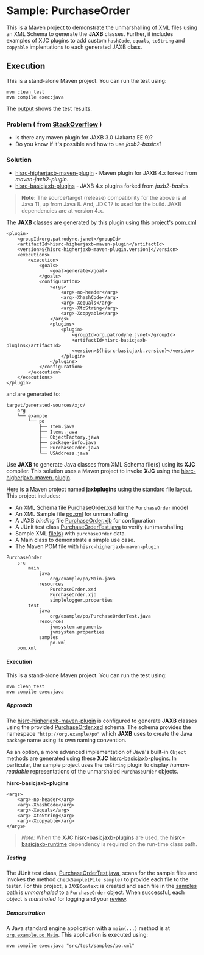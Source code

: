 # Sample: PurchaseOrder

This is a Maven project to demonstrate the unmarshalling of XML files using an XML Schema to generate the **JAXB** classes. Further, it includes examples of XJC plugins to add custom `hashCode`, `equals`, `toString` and `copyable` implentations to each generated JAXB class.

## Execution

This is a stand-alone Maven project. You can run the test using:

~~~
mvn clean test
mvn compile exec:java
~~~

The [output][2] shows the test results.

### Problem ( from [StackOverflow](https://stackoverflow.com/questions/66580186/) )

+ Is there any maven plugin for JAXB 3.0 (Jakarta EE 9)?
+ Do you know if it's possible and how to use *jaxb2-basics*?

### Solution

+ [hisrc-higherjaxb-maven-plugin][9] - Maven plugin for JAXB 4.x forked from *maven-jaxb2-plugin*.
+ [hisrc-basicjaxb-plugins][10] - JAXB 4.x plugins forked from *jaxb2-basics*.

> **Note:** The source/target (release) compatibility for the above is at Java 11, up from Java 8. And, JDK 17 is used for the build. JAXB dependencies are at version 4.x.

The **JAXB** classes are generated by this plugin using this project's [pom.xml][3]

~~~
<plugin>
    <groupId>org.patrodyne.jvnet</groupId>
    <artifactId>hisrc-higherjaxb-maven-plugin</artifactId>
    <version>${hisrc-higherjaxb-maven-plugin.version}</version>
    <executions>
        <execution>
            <goals>
                <goal>generate</goal>
            </goals>
            <configuration>
                <args>
                    <arg>-no-header</arg>
                    <arg>-XhashCode</arg>
                    <arg>-Xequals</arg>
                    <arg>-XtoString</arg>
                    <arg>-Xcopyable</arg>
                </args>
                <plugins>
                    <plugin>
                        <groupId>org.patrodyne.jvnet</groupId>
                        <artifactId>hisrc-basicjaxb-plugins</artifactId>
                        <version>${hisrc-basicjaxb.version}</version>
                    </plugin>
                </plugins>
            </configuration>
        </execution>
    </executions>
</plugin>
~~~

and are generated to:

~~~
target/generated-sources/xjc/
    org
    └── example
        └── po
            ├── Item.java
            ├── Items.java
            ├── ObjectFactory.java
            ├── package-info.java
            ├── PurchaseOrder.java
            └── USAddress.java
~~~

Use **JAXB** to generate Java classes from XML Schema file(s) using its **XJC** compiler. This solution uses a Maven project to invoke **XJC** using the [hisrc-higherjaxb-maven-plugin][9].

[Here][1] is a Maven project named **jaxbplugins** using the standard file layout. This project includes:

+ An XML Schema file [PurchaseOrder.xsd][4] for the `PurchaseOrder` model
+ An XML Sample file [po.xml][5] for unmarshalling
+ A JAXB *binding* file [PurchaseOrder.xjb][6] for configuration
+ A JUnit test class [PurchaseOrderTest.java][7] to verify (un)marshalling
+ Sample XML [file(s)][8] with `purchaseOrder` data.
+ A Main class to demonstrate a simple use case.
+ The Maven POM file with `hisrc-higherjaxb-maven-plugin`

~~~
PurchaseOrder
    src
        main
            java
                org/example/po/Main.java
            resources
                PurchaseOrder.xsd
                PurchaseOrder.xjb
                simplelogger.properties
        test
            java
                org/example/po/PurchaseOrderTest.java
            resources
                jvmsystem.arguments
                jvmsystem.properties
            samples
                po.xml
    pom.xml
~~~

#### Execution

This is a stand-alone Maven project. You can run the test using:

~~~
mvn clean test
mvn compile exec:java
~~~

##### Approach

The [hisrc-higherjaxb-maven-plugin][9] is configured to generate **JAXB** classes using the provided [PurchaseOrder.xsd][4] schema. The schema provides the namespace `"http://org.example/po"` which **JAXB** uses to create the Java `package` name using its own naming convention.

As an option, a more advanced implementation of Java's built-in `Object` methods are generated using these **XJC** [hisrc-basicjaxb-plugins][10]. In particular, the sample project uses the `toString` plugin to display *human-readable* representations of the unmarshaled `PurchaseOrder` objects.

**hisrc-basicjaxb-plugins**
~~~
<args>
    <arg>-no-header</arg>
    <arg>-XhashCode</arg>
    <arg>-Xequals</arg>
    <arg>-XtoString</arg>
    <arg>-Xcopyable</arg>
</args>
~~~

> *Note:* When the **XJC** [hisrc-basicjaxb-plugins][10] are used, the [hisrc-basicjaxb-runtime][10] dependency is required on the run-time class path.

##### Testing

The JUnit test class, [PurchaseOrderTest.java][7], scans for the sample files and invokes the method `checkSample(File sample)` to provide each file to the tester. For this project, a `JAXBContext` is created and each file in the [samples][8] path is *unmarshaled* to a `PurchaseOrder` object. When successful, each object is *marshaled* for logging and your [review][2].

##### Demonstration

A Java standard engine application with a `main(...)` method is at [`org.example.po.Main`][11]. This application is executed using:

~~~
mvn compile exec:java "src/test/samples/po.xml"
~~~

<!-- References -->

[1]: https://github.com/patrodyne/hisrc-higherjaxb/releases/download/2.1.0/hisrc-higherjaxb-sample-jaxbplugins-2.1.0-mvn-src.zip
[2]: https://github.com/patrodyne/hisrc-higherjaxb/blob/master/assembly/samples/jaxbplugins/OUTPUT.txt
[3]: https://github.com/patrodyne/hisrc-higherjaxb/blob/master/assembly/samples/jaxbplugins/project-pom.xml
[4]: https://github.com/patrodyne/hisrc-higherjaxb/blob/master/assembly/samples/jaxbplugins/src/main/resources/PurchaseOrder.xsd
[5]: https://github.com/patrodyne/hisrc-higherjaxb/blob/master/assembly/samples/jaxbplugins/src/test/samples/po.xml
[6]: https://github.com/patrodyne/hisrc-higherjaxb/blob/master/assembly/samples/jaxbplugins/src/main/resources/PurchaseOrder.xjb
[7]: https://github.com/patrodyne/hisrc-higherjaxb/blob/master/assembly/samples/jaxbplugins/src/test/java/org/example/po/PurchaseOrderTest.java
[8]: https://github.com/patrodyne/hisrc-higherjaxb/tree/master/assembly/samples/jaxbplugins/src/test/samples
[9]: https://github.com/patrodyne/hisrc-higherjaxb#readme
[10]: https://github.com/patrodyne/hisrc-basicjaxb#readme
[11]: https://github.com/patrodyne/hisrc-higherjaxb/blob/master/assembly/samples/jaxbplugins/src/main/java/org/example/po/Main.java

